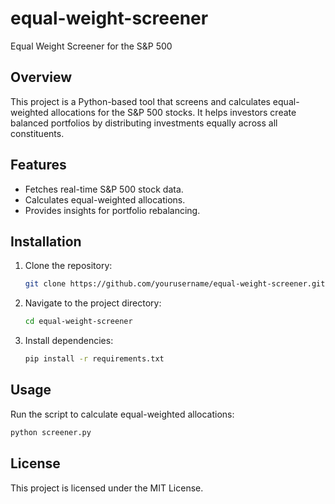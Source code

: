 # equal-weight-screener

Equal Weight Screener for the S&P 500

## Overview

This project is a Python-based tool that screens and calculates equal-weighted allocations for the S&P 500 stocks. It helps investors create balanced portfolios by distributing investments equally across all constituents.

## Features

- Fetches real-time S&P 500 stock data.
- Calculates equal-weighted allocations.
- Provides insights for portfolio rebalancing.

## Installation

1. Clone the repository:
   ```bash
   git clone https://github.com/yourusername/equal-weight-screener.git
   ```
2. Navigate to the project directory:
   ```bash
   cd equal-weight-screener
   ```
3. Install dependencies:
   ```bash
   pip install -r requirements.txt
   ```

## Usage

Run the script to calculate equal-weighted allocations:

```bash
python screener.py
```

## License

This project is licensed under the MIT License.
